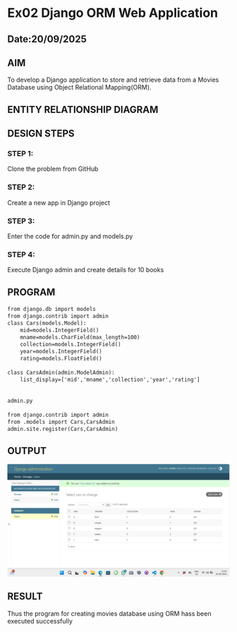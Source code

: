 # Ex02 Django ORM Web Application
## Date:20/09/2025 

## AIM
To develop a Django application to store and retrieve data from a Movies Database using Object Relational Mapping(ORM).

## ENTITY RELATIONSHIP DIAGRAM



## DESIGN STEPS

### STEP 1:
Clone the problem from GitHub

### STEP 2:
Create a new app in Django project

### STEP 3:
Enter the code for admin.py and models.py

### STEP 4:
Execute Django admin and create details for 10 books

## PROGRAM
~~~
from django.db import models
from django.contrib import admin
class Cars(models.Model):
    mid=models.IntegerField()
    mname=models.CharField(max_length=100)
    collection=models.IntegerField()
    year=models.IntegerField()
    rating=models.FloatField()

class CarsAdmin(admin.ModelAdmin):
    list_display=['mid','mname','collection','year','rating']


admin.py

from django.contrib import admin
from .models import Cars,CarsAdmin
admin.site.register(Cars,CarsAdmin)
~~~


## OUTPUT
![alt text](<Screenshot 2025-09-20 210302.png>)



## RESULT
Thus the program for creating movies database using ORM hass been executed successfully
